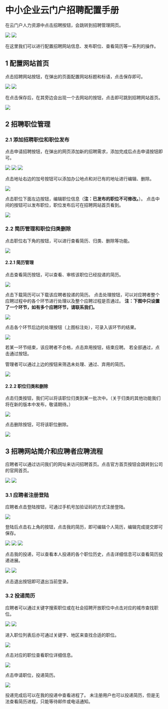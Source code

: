 # 中小企业云门户招聘配置手册
在云门户人力资源中点击招聘按钮，会跳转到招聘管理网页。

![](./images/zhaopin-0.0.png)
![](./images/zhaopin-0.1.png)

在这里我们可以进行配置招聘网站信息、发布职位、查看简历等一系列的操作。

## 1 配置网站首页
点击招聘网站按钮，在弹出的页面配置网站标题和标语，点击保存即可。

![](./images/zhaopin-1.1.png)
![](./images/zhaopin-1.2.png)

在点击保存后，在其旁边会出现一个去网站的按钮，点击即可跳到招聘网站首页。

![](./images/zhaopin-1.3.png)

## 2 招聘职位管理
### 2.1 添加招聘职位和职位发布
点击申请招聘按钮，在弹出的网页添加新的招聘需求，添加完成后点击申请按钮即可。

![](./images/zhaopin-2.1.1.png)
![](./images/zhaopin-2.1.2.png)
![](./images/zhaopin-2.1.3.png)

点击地址右边的加号按钮可以添加办公地点和对已有的地址进行编辑、删除。

![](./images/zhaopin-2.1.4.png)

点击职位下面左边按钮，编辑职位信息（**注：已发布的职位不可修改。**）。
点击中间的按钮可以发布职位，职位发布后可在招聘网站首页看到。

![](./images/zhaopin-2.1.5.png)

### 2.2 简历管理和职位归类删除
点击职位右下角的按钮，可以进行查看简历、归类、删除等功能。

![](./images/zhaopin-2.2.1.png)

#### 2.2.1 简历管理
点击查看简历按钮，可以查看、审核该职位已经投递的简历。

![](./images/zhaopin-2.2.1.1.png)

点击下载简历可以下载该应聘者投递的简历。
点击处理按钮，可以对应聘者整个应聘过程中的各个环节进行处理以及整个应聘过程是否通过。
**注：下图中只设置了一个环节，如有多个应聘环节，请联系我们。**

![](./images/zhaopin-2.2.1.2.png)

点击各个环节后边的处理按钮（上图标注处），可录入该环节的结果。

![](./images/zhaopin-2.2.1.3.png)

若某一环节结束，该应聘者不合格，点击弃用按钮，结束应聘。
若全部通过，点击通过按钮。

管理者可以通过上边的按钮来筛选未处理、通过、弃用的简历。

![](./images/zhaopin-2.2.1.4.png)


#### 2.2.2 职位归类和删除
点击归类按钮，我们可以将该职位归类到某一批次中。（关于归类的其他功能我们将在新的版本中发布，敬请期待。）

![](./images/zhaopin-2.2.2.png)

点击删除按钮，可将该职位删除。

![](./images/zhaopin-2.2.3.png)

## 3 招聘网站简介和应聘者应聘流程
应聘者可以通过访问我们的网址来访问招聘首页。点击官方首页按钮会跳转到公司的官网首页。

![](./images/zhaopin-3.1.png)
![](./images/zhaopin-3.2.png)

### 3.1 应聘者注册登陆
应聘者点击登陆按钮，可通过手机号加验证码的方式注册登陆。

![](./images/zhaopin-3.3.png)

登陆后点击右上角的按钮，点击我的简历，即可编辑个人简历，编辑完成提交即可保存。

![](./images/zhaopin-3.4.png)
![](./images/zhaopin-3.5.png)
![](./images/zhaopin-3.6.png)

点击我的投递，可以查看本人投递的各个职位历史，点击详细信息可以查看简历投递进展。

![](./images/zhaopin-3.7.png)
![](./images/zhaopin-3.8.png)

点击退出按钮即可退出当前登录。

### 3.2 投递简历
应聘者可以通过关键字搜索职位或在社会招聘开放职位中点击对应的城市查找职位。

![](./images/zhaopin-3.9.png)
![](./images/zhaopin-3.10.png)

进入职位列表后亦可通过关键字、地区来查找合适的职位。

![](./images/zhaopin-3.11.png)

点击对应的职位查看职位详细信息。

![](./images/zhaopin-3.12.png)

点击申请职位，投递简历。

![](./images/zhaopin-3.13.png)

投递完成后可以在我的投递中查看进程了。
未注册用户也可以投递简历，但是无法查看简历进程，只能等待邮件或电话通知。

















